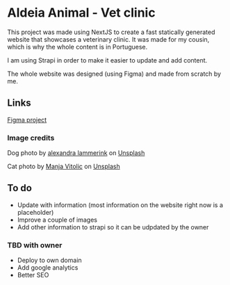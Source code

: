 # Aldeia Animal - Vet clinic

This project was made using NextJS to create a fast statically generated website that showcases a veterinary clinic.
It was made for my cousin, which is why the whole content is in Portuguese.

I am using Strapi in order to make it easier to update and add content.

The whole website was designed (using Figma) and made from scratch by me.

## Links

[Figma project](https://www.figma.com/file/iSG1Npeq34En0ySbbfkxXw/Aldeia-Animal?node-id=0%3A1)

### Image credits

Dog photo by <a href="https://unsplash.com/@lexyism?utm_source=unsplash&utm_medium=referral&utm_content=creditCopyText">alexandra lammerink</a> on <a href="https://unsplash.com/s/photos/dog?utm_source=unsplash&utm_medium=referral&utm_content=creditCopyText">Unsplash</a>

Cat photo by <a href="https://unsplash.com/@madhatterzone?utm_source=unsplash&utm_medium=referral&utm_content=creditCopyText">Manja Vitolic</a> on <a href="https://unsplash.com/s/photos/cat?utm_source=unsplash&utm_medium=referral&utm_content=creditCopyText">Unsplash</a>

## To do

- Update with information (most information on the website right now is a placeholder)
- Improve a couple of images
- Add other information to strapi so it can be udpdated by the owner

### TBD with owner

- Deploy to own domain
- Add google analytics
- Better SEO
